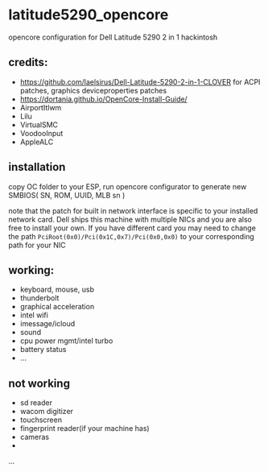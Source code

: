 # latitude5290_opencore
opencore configuration for Dell Latitude 5290 2 in 1 hackintosh 


## credits: 
* https://github.com/laelsirus/Dell-Latitude-5290-2-in-1-CLOVER for ACPI patches, graphics deviceproperties patches
* https://dortania.github.io/OpenCore-Install-Guide/ 
* AirportItlwm
* Lilu
* VirtualSMC
* VoodooInput
* AppleALC

## installation
copy OC folder to your ESP, run opencore configurator to generate new SMBIOS( SN, ROM, UUID, MLB sn )

note that the patch for built in network interface is specific to your installed network card. Dell ships this machine with multiple NICs and you are also free to install your own. If you have different card you may need to change the path `PciRoot(0x0)/Pci(0x1C,0x7)/Pci(0x0,0x0)` to your corresponding path for your NIC 

## working: 
* keyboard, mouse, usb
* thunderbolt
* graphical acceleration
* intel wifi 
* imessage/icloud
* sound 
* cpu power mgmt/intel turbo
* battery status
* ... 

## not working
* sd reader
* wacom digitizer
* touchscreen
* fingerprint reader(if your machine has) 
* cameras
* 

... 
